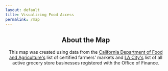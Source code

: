 ```yaml
---
layout: default
title: Visualizing Food Access
permalink: /map
---
```


<head>
  <link rel="stylesheet" href="style.css">
  
  <link rel="stylesheet" href="leaflet/leaflet.css"
     integrity="sha256-kLaT2GOSpHechhsozzB+flnD+zUyjE2LlfWPgU04xyI="
     crossorigin=""/>

  <script src="leaflet/leaflet.js"
     integrity="sha256-WBkoXOwTeyKclOHuWtc+i2uENFpDZ9YPdf5Hf+D7ewM="
     crossorigin=""></script>
</head>

<script src="groceryStores.js"></script>


<center> 
  <h2>About the Map</h2>

  This map was created using data from the <a href="https://www.cdfa.ca.gov/is/docs/CurrentMrktsCounty.pdf">California Department of Food and Agriculture's</a> list of certified farmers' markets and <a href ="https://data.lacity.org/Administration-Finance/Grocery-Stores/g986-7yf9">LA City's</a> list of all active grocery store businesses registered with the Office of Finance.

  <p> </p>

  <div id="geoMap"></div>

</center>

<script>
  var geoMap = L.map('geoMap').setView([34, -118], 9);

  L.tileLayer('https://tile.openstreetmap.org/{z}/{x}/{y}.png', {
    maxZoom: 19,
    attribution: '&copy; <a href="http://www.openstreetmap.org/copyright">OpenStreetMap</a>'
  }).addTo(geoMap);

  fetch("Grocery_Stores.geojson").then(res => res.json()).then(data => {
    // add GeoJSON layer to the map once the file is loaded
    L.geoJson(data).addTo(geoMap);
  });

  for(var key in groceryStores.FeatureCollection){
    console.log(key);
      console.log(groceryStores.FeatureCollection[key]);
      console.log("beyond key");
      
  }

  /* fetch("Farmers_Markets.geojson").then(res => res.json()).then(data => {
    // add GeoJSON layer to the map once the file is loaded
    L.geoJson(data).addTo(geoMap);
  }); */
</script>